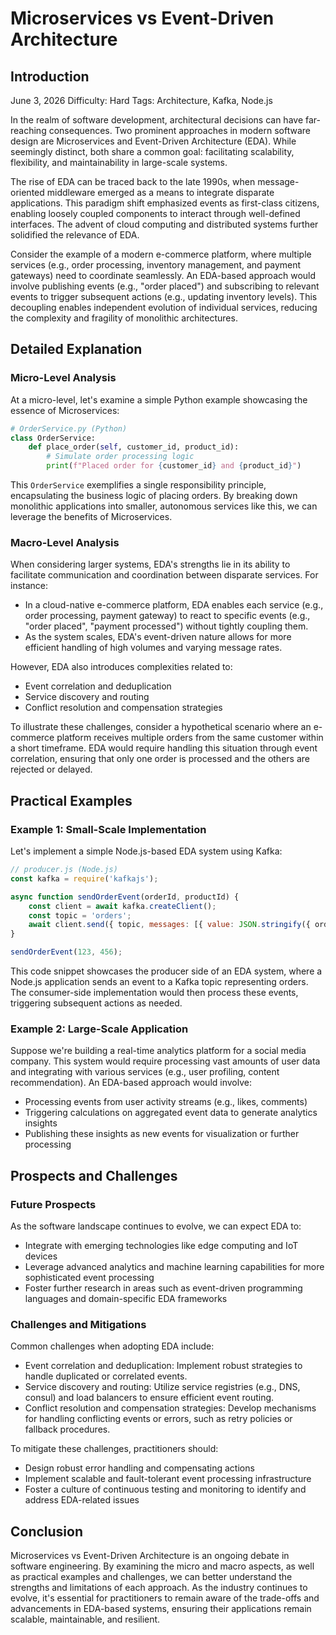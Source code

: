# Microservices vs Event-Driven Architecture
## Introduction
June 3, 2026
Difficulty: Hard
Tags: Architecture, Kafka, Node.js

In the realm of software development, architectural decisions can have far-reaching consequences. Two prominent approaches in modern software design are Microservices and Event-Driven Architecture (EDA). While seemingly distinct, both share a common goal: facilitating scalability, flexibility, and maintainability in large-scale systems.

The rise of EDA can be traced back to the late 1990s, when message-oriented middleware emerged as a means to integrate disparate applications. This paradigm shift emphasized events as first-class citizens, enabling loosely coupled components to interact through well-defined interfaces. The advent of cloud computing and distributed systems further solidified the relevance of EDA.

Consider the example of a modern e-commerce platform, where multiple services (e.g., order processing, inventory management, and payment gateways) need to coordinate seamlessly. An EDA-based approach would involve publishing events (e.g., "order placed") and subscribing to relevant events to trigger subsequent actions (e.g., updating inventory levels). This decoupling enables independent evolution of individual services, reducing the complexity and fragility of monolithic architectures.

## Detailed Explanation
### Micro-Level Analysis

At a micro-level, let's examine a simple Python example showcasing the essence of Microservices:
```python
# OrderService.py (Python)
class OrderService:
    def place_order(self, customer_id, product_id):
        # Simulate order processing logic
        print(f"Placed order for {customer_id} and {product_id}")
```
This `OrderService` exemplifies a single responsibility principle, encapsulating the business logic of placing orders. By breaking down monolithic applications into smaller, autonomous services like this, we can leverage the benefits of Microservices.

### Macro-Level Analysis

When considering larger systems, EDA's strengths lie in its ability to facilitate communication and coordination between disparate services. For instance:

* In a cloud-native e-commerce platform, EDA enables each service (e.g., order processing, payment gateway) to react to specific events (e.g., "order placed", "payment processed") without tightly coupling them.
* As the system scales, EDA's event-driven nature allows for more efficient handling of high volumes and varying message rates.

However, EDA also introduces complexities related to:

* Event correlation and deduplication
* Service discovery and routing
* Conflict resolution and compensation strategies

To illustrate these challenges, consider a hypothetical scenario where an e-commerce platform receives multiple orders from the same customer within a short timeframe. EDA would require handling this situation through event correlation, ensuring that only one order is processed and the others are rejected or delayed.

## Practical Examples
### Example 1: Small-Scale Implementation

Let's implement a simple Node.js-based EDA system using Kafka:
```javascript
// producer.js (Node.js)
const kafka = require('kafkajs');

async function sendOrderEvent(orderId, productId) {
    const client = await kafka.createClient();
    const topic = 'orders';
    await client.send({ topic, messages: [{ value: JSON.stringify({ orderId, productId }) }] });
}

sendOrderEvent(123, 456);
```
This code snippet showcases the producer side of an EDA system, where a Node.js application sends an event to a Kafka topic representing orders. The consumer-side implementation would then process these events, triggering subsequent actions as needed.

### Example 2: Large-Scale Application

Suppose we're building a real-time analytics platform for a social media company. This system would require processing vast amounts of user data and integrating with various services (e.g., user profiling, content recommendation). An EDA-based approach would involve:

* Processing events from user activity streams (e.g., likes, comments)
* Triggering calculations on aggregated event data to generate analytics insights
* Publishing these insights as new events for visualization or further processing

## Prospects and Challenges
### Future Prospects

As the software landscape continues to evolve, we can expect EDA to:

* Integrate with emerging technologies like edge computing and IoT devices
* Leverage advanced analytics and machine learning capabilities for more sophisticated event processing
* Foster further research in areas such as event-driven programming languages and domain-specific EDA frameworks

### Challenges and Mitigations

Common challenges when adopting EDA include:

* Event correlation and deduplication: Implement robust strategies to handle duplicated or correlated events.
* Service discovery and routing: Utilize service registries (e.g., DNS, consul) and load balancers to ensure efficient event routing.
* Conflict resolution and compensation strategies: Develop mechanisms for handling conflicting events or errors, such as retry policies or fallback procedures.

To mitigate these challenges, practitioners should:

* Design robust error handling and compensating actions
* Implement scalable and fault-tolerant event processing infrastructure
* Foster a culture of continuous testing and monitoring to identify and address EDA-related issues

## Conclusion

Microservices vs Event-Driven Architecture is an ongoing debate in software engineering. By examining the micro and macro aspects, as well as practical examples and challenges, we can better understand the strengths and limitations of each approach. As the industry continues to evolve, it's essential for practitioners to remain aware of the trade-offs and advancements in EDA-based systems, ensuring their applications remain scalable, maintainable, and resilient.